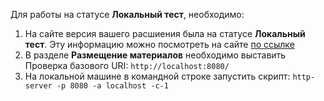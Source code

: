 Для работы на статусе **Локальный тест**, необходимо:
1. На сайте версия вашего расшиения была на статусе **Локальный тест**. Эту информацию можно посмотреть на сайте [по ссылке](https://dev.twitch.tv/console/extensions)
2. В разделе **Размещение материалов** необходимо выставить Проверка базового URI: ```http://localhost:8080/```
3. На локальной машине в командной строке запустить скрипт: ```http-server -p 8080 -a localhost -c-1```
